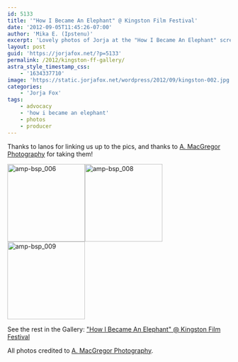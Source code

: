 ```yaml
---
id: 5133
title: '"How I Became An Elephant" @ Kingston Film Festival'
date: '2012-09-05T11:45:26-07:00'
author: 'Mika E. (Ipstenu)'
excerpt: 'Lovely photos of Jorja at the "How I Became An Elephant" screening at the Kingston Film Festival on Monday, September 3rd.'
layout: post
guid: 'https://jorjafox.net/?p=5133'
permalink: /2012/kingston-ff-gallery/
astra_style_timestamp_css:
    - '1634337710'
image: 'https://static.jorjafox.net/wordpress/2012/09/kingston-002.jpg'
categories:
    - 'Jorja Fox'
tags:
    - advocacy
    - 'how i became an elephant'
    - photos
    - producer
---
```


Thanks to lanos for linking us up to the pics, and thanks to <a href="https://www.facebook.com/media/set/?set=a.375916645815219.86006.139038939502992&amp;type=1">A. MacGregor Photography</a> for taking them!

<a title="amp-bsp_006" href="https://jorjafox.net/gallery/pub/filmfest/20120903-kingstonff/amp-bsp_006.jpg"><img class="size-zenphoto" src="https://jorjafox.net/gallery/cache/pub/filmfest/20120903-kingstonff/amp-bsp_006_200_cw200_ch200_thumb.jpg" alt="amp-bsp_006" width="175" height="175" /></a><a title="amp-bsp_008" href="https://jorjafox.net/gallery/pub/filmfest/20120903-kingstonff/amp-bsp_008.jpg"><img class="size-zenphoto" src="https://jorjafox.net/gallery/zp-core/i.php?a=pub/filmfest/20120903-kingstonff&amp;i=amp-bsp_008.jpg&amp;s=175&amp;c=1&amp;cw=175&amp;ch=175&amp;q=75&amp;t=1&amp;wmk=!" alt="amp-bsp_008" width="175" height="175" /></a><a title="amp-bsp_009" href="https://jorjafox.net/gallery/pub/filmfest/20120903-kingstonff/amp-bsp_009.jpg"><img class="size-zenphoto" src="https://jorjafox.net/gallery/zp-core/i.php?a=pub/filmfest/20120903-kingstonff&amp;i=amp-bsp_009.jpg&amp;s=175&amp;c=1&amp;cw=175&amp;ch=175&amp;q=75&amp;t=1&amp;wmk=!" alt="amp-bsp_009" width="175" height="175" /></a>

See the rest in the Gallery: <a title="View album:" href="https://jorjafox.net/gallery/pub/filmfest/20120903-kingstonff/">"How I Became An Elephant" @ Kingston Film Festival</a>

All photos credited to <a href="https://www.facebook.com/media/set/?set=a.375916645815219.86006.139038939502992&amp;type=1">A. MacGregor Photography</a>.
